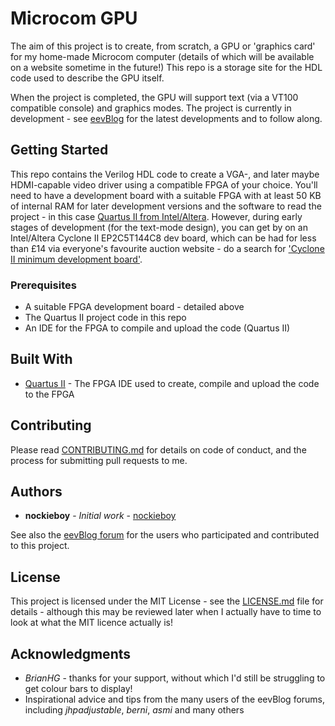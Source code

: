 # Microcom GPU

The aim of this project is to create, from scratch, a GPU or 'graphics card' for my home-made Microcom computer (details of which will be available on a website sometime in the future!)  This repo is a storage site for the HDL code used to describe the GPU itself.

When the project is completed, the GPU will support text (via a VT100 compatible console) and graphics modes.  The project is currently in development - see [eevBlog](https://www.eevblog.com/forum/fpga/fpga-vga-controller-for-8-bit-computer/new/#new) for the latest developments and to follow along.

## Getting Started

This repo contains the Verilog HDL code to create a VGA-, and later maybe HDMI-capable video driver using a compatible FPGA of your choice.  You'll need to have a development board with a suitable FPGA with at least 50 KB of internal RAM for later development versions and the software to read the project - in this case [Quartus II from Intel/Altera](https://www.intel.com/content/www/us/en/programmable/downloads/download-center.html).  However, during early stages of development (for the text-mode design), you can get by on an Intel/Altera Cyclone II EP2C5T144C8 dev board, which can be had for less than £14 via everyone's favourite auction website - do a search for ['Cyclone II minimum development board'](https://www.ebay.co.uk/sch/i.html?_from=R40&_trksid=m570.l1313&_nkw=cyclone+II+minimum+development&_sacat=0).

### Prerequisites

* A suitable FPGA development board - detailed above
* The Quartus II project code in this repo
* An IDE for the FPGA to compile and upload the code (Quartus II)

## Built With

* [Quartus II](https://www.intel.com/content/www/us/en/programmable/downloads/download-center.html) - The FPGA IDE used to create, compile and upload the code to the FPGA

## Contributing

Please read [CONTRIBUTING.md](https://gist.github.com/PurpleBooth/b24679402957c63ec426) for details on code of conduct, and the process for submitting pull requests to me.

## Authors

* **nockieboy** - *Initial work* - [nockieboy](https://https://github.com/nockieboy)

See also the [eevBlog forum](https://www.eevblog.com/forum/fpga/fpga-vga-controller-for-8-bit-computer/new/#new) for the users who participated and contributed to this project.

## License

This project is licensed under the MIT License - see the [LICENSE.md](LICENSE.md) file for details - although this may be reviewed later when I actually have to time to look at what the MIT licence actually is!

## Acknowledgments

* *BrianHG* - thanks for your support, without which I'd still be struggling to get colour bars to display!
* Inspirational advice and tips from the many users of the eevBlog forums, including *jhpadjustable*, *berni*, *asmi* and many others
